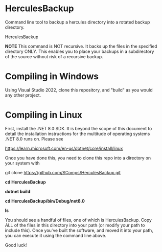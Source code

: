 # HerculesBackup

Command line tool to backup a hercules directory into a rotated backup directory.

HerculesBackup <copies> <sourcedir> <destdir>

<b>NOTE</b>  This command is NOT recursive.  It backs up the files in the specified directory ONLY.
This enables you to place your backups in a subdirectory of the source without risk of a recursive backup.

<H1>Compiling in Windows</H1>

Using Visual Studio 2022, clone this repository, and "build" as you would any other project.

<H1>Compiling in Linux</H1>

First, install the .NET 8.0 SDK.  It is beyond the scope of this document to detail the installation instructions
for the multitude of operating systems .NET 8.0 runs on.  Please see 

https://learn.microsoft.com/en-us/dotnet/core/install/linux

Once you have done this, you need to clone this repo into a directory on your system  with

git clone https://github.com/SComps/HerculesBackup.git

<b>cd HerculesBackup

dotnet build

cd HerculesBackup/bin/Debug/net8.0

ls

</b>

You should see a handful of files, one of which is HerculesBackup.  Copy ALL of the files in this directory
into your path (or modify your path to include this).   Once you've built the software, and moved it into your path,
you can execute it using the command line above.

Good luck!
